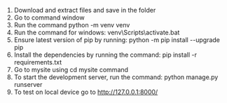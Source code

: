 1. Download and extract files and save in the folder
2. Go to command window 
3. Run the command python -m venv venv
4. Run the command for windows: venv\Scripts\activate.bat
5. Ensure latest version of pip by running: python -m pip install --upgrade pip
6. Install the dependencies by running the command: pip install -r requirements.txt
7. Go to mysite using cd mysite command
7. To start the development server, run the command: python manage.py runserver
8. To test on local device go to http://127.0.0.1:8000/